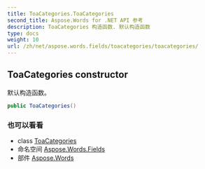 ```yaml
---
title: ToaCategories.ToaCategories
second_title: Aspose.Words for .NET API 参考
description: ToaCategories 构造函数. 默认构造函数
type: docs
weight: 10
url: /zh/net/aspose.words.fields/toacategories/toacategories/
---
```

## ToaCategories constructor

默认构造函数。

```csharp
public ToaCategories()
```

### 也可以看看

* class [ToaCategories](../)
* 命名空间 [Aspose.Words.Fields](../../toacategories/)
* 部件 [Aspose.Words](../../../)


